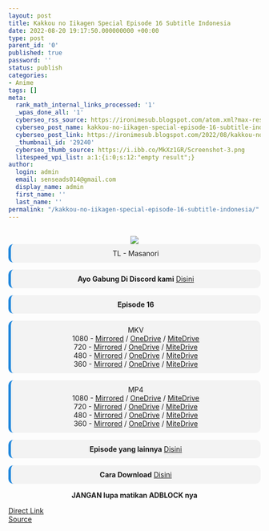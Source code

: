 ```yaml
---
layout: post
title: Kakkou no Iikagen Special Episode 16 Subtitle Indonesia
date: 2022-08-20 19:17:50.000000000 +00:00
type: post
parent_id: '0'
published: true
password: ''
status: publish
categories:
- Anime
tags: []
meta:
  rank_math_internal_links_processed: '1'
  _wpas_done_all: '1'
  cyberseo_rss_source: https://ironimesub.blogspot.com/atom.xml?max-results=150
  cyberseo_post_name: kakkou-no-iikagen-special-episode-16-subtitle-indonesia
  cyberseo_post_link: https://ironimesub.blogspot.com/2022/08/kakkou-no-iikagen-special-episode-16.html
  _thumbnail_id: '29240'
  cyberseo_thumb_source: https://i.ibb.co/MkXz1GR/Screenshot-3.png
  litespeed_vpi_list: a:1:{i:0;s:12:"empty result";}
author:
  login: admin
  email: senseads014@gmail.com
  display_name: admin
  first_name: ''
  last_name: ''
permalink: "/kakkou-no-iikagen-special-episode-16-subtitle-indonesia/"
---
```


<div style="text-align: center">
<br />
<img src="{{ site.baseurl }}/assets/2022/08/Screenshot-3.png" />
<div style="background-color: #f3f3f3;border-left: 5px solid #2288dd;border-radius: 10px;padding: 10px">
TL - Masanori</div>
<p></p>
<div style="background-color: #f3f3f3;border-left: 5px solid #2288dd;border-radius: 10px;padding: 10px">
<strong>Ayo Gabung Di Discord kami</strong> <a href="https://discord.gg/aNHRkNeY">Disini</a>
</div>
<p></p>
<div style="background-color: #f3f3f3;border-left: 5px solid #2288dd;border-radius: 10px;padding: 10px">
<strong>Episode 16</strong> </div>
<p></p>
<div style="background-color: #f3f3f3;border-left: 5px solid #2288dd;border-radius: 10px;padding: 10px">
MKV<br />
1080 - <a href="https://mir.cr/IUAERPC6">Mirrored</a> / <a href="https://smkn1stg-my.sharepoint.com/:v:/g/personal/irony_smkn1sintang_sch_id/ERNohaoo5mJHsvIq9fuzikABj5PRk3dt5nhNJzad8s_BDQ?e=KxVJcQ">OneDrive</a> / <a href="https://mitedrive.my.id/view/db45ccecb632795">MiteDrive</a><br />
720 - <a href="https://mir.cr/1INMHDEU">Mirrored</a> / <a href="https://smkn1stg-my.sharepoint.com/:v:/g/personal/irony_smkn1sintang_sch_id/EaWB8x2jU3BPqPIeQDHyVzkBdYxKoJ5gio62eHaw3GniUA?e=uUFH3r">OneDrive</a> / <a href="https://mitedrive.my.id/view/709d61b432ad6a7">MiteDrive</a><br />
480 - <a href="https://mir.cr/0XYCX7J4">Mirrored</a> / <a href="https://smkn1stg-my.sharepoint.com/:v:/g/personal/irony_smkn1sintang_sch_id/EUYVK7SWSAFGjt6deHQfTRgBycOhmLoNpH7xUtgSZ1tWJw?e=Vs34gN">OneDrive</a> / <a href="https://mitedrive.my.id/view/0e247ad89756ce6">MiteDrive</a><br />
360 - <a href="https://mir.cr/TGHKVTLJ">Mirrored</a> / <a href="https://smkn1stg-my.sharepoint.com/:v:/g/personal/irony_smkn1sintang_sch_id/EVDNqbO43X1AmydYachmo6gB5w9lWBwddY7jDfESdtAvrA?e=g9yKHe">OneDrive</a> / <a href="https://mitedrive.my.id/view/3acf999ed0abc67">MiteDrive</a>
</div>
<p></p>
<div style="background-color: #f3f3f3;border-left: 5px solid #2288dd;border-radius: 10px;padding: 10px">
MP4<br />
1080 - <a href="https://mir.cr/XIY56DXL">Mirrored</a> / <a href="https://smkn1stg-my.sharepoint.com/:v:/g/personal/irony_smkn1sintang_sch_id/Eak73UiLp1RLrO4OX2OSx_QBedzTbY9JzmvCA0Iyiyaqeg?e=wfKAzD">OneDrive</a> / <a href="https://mitedrive.my.id/view/52d435570795af2">MiteDrive</a><br />
720 - <a href="https://mir.cr/EWPAIIX4">Mirrored</a> / <a href="https://smkn1stg-my.sharepoint.com/:v:/g/personal/irony_smkn1sintang_sch_id/EYvKqund5YpAoTAC50KuEKoBEpyt-rgKkDZEYQSt6OYAtw?e=4VRq30">OneDrive</a> / <a href="https://mitedrive.my.id/view/ddd35241e739">MiteDrive</a><br />
480 - <a href="https://mir.cr/1QMZWXEW">Mirrored</a> / <a href="https://smkn1stg-my.sharepoint.com/:v:/g/personal/irony_smkn1sintang_sch_id/EcYl909VHEJMpUyzaFZpA90BIk695pmN3BQtCYnbUhTCAw?e=9ZeZLV">OneDrive</a> / <a href="https://mitedrive.my.id/view/27b077d1a083de8">MiteDrive</a><br />
360 - <a href="https://mir.cr/3BR9Y1NO">Mirrored</a> / <a href="https://smkn1stg-my.sharepoint.com/:v:/g/personal/irony_smkn1sintang_sch_id/EX_dnBchhnZLoNusqAQkKoMBHHVZhA9SFTqAO20Fh2BEeg?e=d3i2w4">OneDrive</a> / <a href="https://mitedrive.my.id/view/ac10dd40daed">MiteDrive</a>
</div>
<p>
<div style="background-color: #f3f3f3;border-left: 5px solid #2288dd;border-radius: 10px;padding: 10px">
<strong>Episode yang lainnya</strong> <a href="https://ironimesub.blogspot.com/p/kakkou-no-iikagen.html">Disini</a>
</div>
<p></p>
<div style="background-color: #f3f3f3;border-left: 5px solid #2288dd;border-radius: 10px;padding: 10px">
<strong>Cara Download</strong> <a href="https://ironimesub.blogspot.com/2022/04/cara-mendownload-di-mirrored.html">Disini</a>
</div>
<p><strong>JANGAN lupa matikan ADBLOCK nya</strong></p>
</div>
<div class="divbtn"> <a href="https://handymansurrender.com/fihup8buzv?key=94550f7ce39444073321dde3b8782f97" class="btn"><i class="fa fa-download"></i> Direct Link</a> <br /><a href="https://ironimesub.blogspot.com/2022/08/kakkou-no-iikagen-special-episode-16.html">Source</a> </div>
